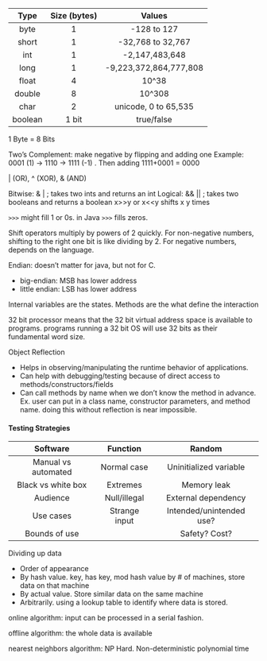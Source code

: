| Type  | Size (bytes) | Values |
|:-----:|:------------:|:------:|
|byte   | 1            | -128 to 127 |
|short  | 1            | -32,768 to 32,767 |
|int    | 1            | -2,147,483,648 |
|long   | 1            | -9,223,372,864,777,808|
|float  | 4            | 10^38 |
|double | 8            | 10^308 |
|char   | 2            | unicode, 0 to 65,535 |
|boolean| 1 bit        | true/false

1 Byte = 8 Bits

Two’s Complement:
make negative by flipping and adding one
Example: 0001 (1) -> 1110 -> 1111 (-1) . Then adding 1111+0001 = 0000

| (OR), ^ (XOR), & (AND)

Bitwise: & | ; takes two ints and returns an int
Logical: && || ; takes two booleans and returns a boolean
x>>y or x<<y shifts x y times

```>>>``` might fill 1 or 0s. in Java ```>>>``` fills zeros.

Shift operators multiply by powers of 2 quickly. For non-negative numbers, shifting to the right one bit is like dividing by 2. For negative numbers, depends on the language.

Endian: doesn’t matter for java, but not for C.

* big-endian: MSB has lower address
* little endian: LSB has lower address

Internal variables are the states. Methods are the what define the interaction

32 bit processor means that the 32 bit virtual address space is available to programs. programs running a 32 bit OS will use 32 bits as their fundamental word size. 

Object Reflection

* Helps in observing/manipulating the runtime behavior of applications.
* Can help with debugging/testing because of direct access to methods/constructors/fields
* Can call methods by name when we don’t know the method in advance. Ex. user can put in a class name, constructor parameters, and method name. doing this without reflection is near impossible.

#### Testing Strategies
| Software | Function | Random |
|:--:|:--:|:--:|
|Manual vs automated |Normal case|Uninitialized variable|
|Black vs white box|Extremes|Memory leak|
|Audience|Null/illegal| External dependency|
|Use cases|Strange input| Intended/unintended use?|
|Bounds of use| | Safety? Cost? |

Dividing up data

* Order of appearance
* By hash value. key, has key, mod hash value by # of machines, store data on that machine
* By actual value. Store similar data on the same machine
* Arbitrarily. using a lookup table to identify where data is stored. 

online algorithm: input can be processed in a serial fashion.

offline algorithm: the whole data is available

nearest neighbors algorithm: NP Hard. Non-deterministic polynomial time
